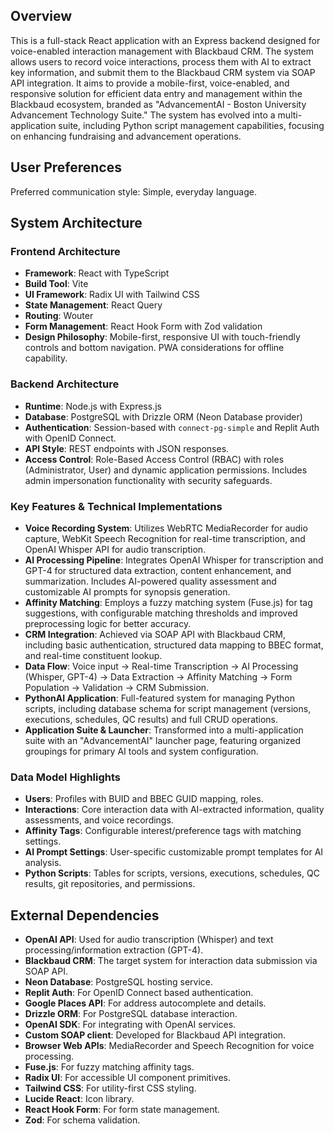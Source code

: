 ## Overview

This is a full-stack React application with an Express backend designed for voice-enabled interaction management with Blackbaud CRM. The system allows users to record voice interactions, process them with AI to extract key information, and submit them to the Blackbaud CRM system via SOAP API integration. It aims to provide a mobile-first, voice-enabled, and responsive solution for efficient data entry and management within the Blackbaud ecosystem, branded as "AdvancementAI - Boston University Advancement Technology Suite." The system has evolved into a multi-application suite, including Python script management capabilities, focusing on enhancing fundraising and advancement operations.

## User Preferences

Preferred communication style: Simple, everyday language.

## System Architecture

### Frontend Architecture
- **Framework**: React with TypeScript
- **Build Tool**: Vite
- **UI Framework**: Radix UI with Tailwind CSS
- **State Management**: React Query
- **Routing**: Wouter
- **Form Management**: React Hook Form with Zod validation
- **Design Philosophy**: Mobile-first, responsive UI with touch-friendly controls and bottom navigation. PWA considerations for offline capability.

### Backend Architecture
- **Runtime**: Node.js with Express.js
- **Database**: PostgreSQL with Drizzle ORM (Neon Database provider)
- **Authentication**: Session-based with `connect-pg-simple` and Replit Auth with OpenID Connect.
- **API Style**: REST endpoints with JSON responses.
- **Access Control**: Role-Based Access Control (RBAC) with roles (Administrator, User) and dynamic application permissions. Includes admin impersonation functionality with security safeguards.

### Key Features & Technical Implementations
- **Voice Recording System**: Utilizes WebRTC MediaRecorder for audio capture, WebKit Speech Recognition for real-time transcription, and OpenAI Whisper API for audio transcription.
- **AI Processing Pipeline**: Integrates OpenAI Whisper for transcription and GPT-4 for structured data extraction, content enhancement, and summarization. Includes AI-powered quality assessment and customizable AI prompts for synopsis generation.
- **Affinity Matching**: Employs a fuzzy matching system (Fuse.js) for tag suggestions, with configurable matching thresholds and improved preprocessing logic for better accuracy.
- **CRM Integration**: Achieved via SOAP API with Blackbaud CRM, including basic authentication, structured data mapping to BBEC format, and real-time constituent lookup.
- **Data Flow**: Voice input -> Real-time Transcription -> AI Processing (Whisper, GPT-4) -> Data Extraction -> Affinity Matching -> Form Population -> Validation -> CRM Submission.
- **PythonAI Application**: Full-featured system for managing Python scripts, including database schema for script management (versions, executions, schedules, QC results) and full CRUD operations.
- **Application Suite & Launcher**: Transformed into a multi-application suite with an "AdvancementAI" launcher page, featuring organized groupings for primary AI tools and system configuration.

### Data Model Highlights
- **Users**: Profiles with BUID and BBEC GUID mapping, roles.
- **Interactions**: Core interaction data with AI-extracted information, quality assessments, and voice recordings.
- **Affinity Tags**: Configurable interest/preference tags with matching settings.
- **AI Prompt Settings**: User-specific customizable prompt templates for AI analysis.
- **Python Scripts**: Tables for scripts, versions, executions, schedules, QC results, git repositories, and permissions.

## External Dependencies

- **OpenAI API**: Used for audio transcription (Whisper) and text processing/information extraction (GPT-4).
- **Blackbaud CRM**: The target system for interaction data submission via SOAP API.
- **Neon Database**: PostgreSQL hosting service.
- **Replit Auth**: For OpenID Connect based authentication.
- **Google Places API**: For address autocomplete and details.
- **Drizzle ORM**: For PostgreSQL database interaction.
- **OpenAI SDK**: For integrating with OpenAI services.
- **Custom SOAP client**: Developed for Blackbaud API integration.
- **Browser Web APIs**: MediaRecorder and Speech Recognition for voice processing.
- **Fuse.js**: For fuzzy matching affinity tags.
- **Radix UI**: For accessible UI component primitives.
- **Tailwind CSS**: For utility-first CSS styling.
- **Lucide React**: Icon library.
- **React Hook Form**: For form state management.
- **Zod**: For schema validation.
